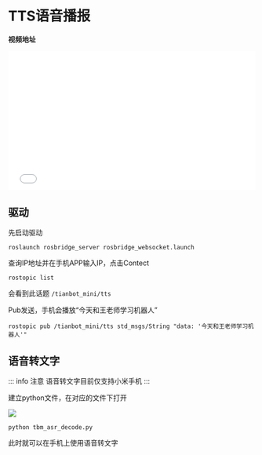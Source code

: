 # TTS语音播报

**视频地址**

<div style="position: relative; padding-bottom: 56.25%; height: 0;">
  <iframe src="//player.bilibili.com/player.html?aid=726961623&bvid=BV1sS4y1q7Tp&cid=729333647&p=1&autoplay=0" frameborder="no" scrolling="no" 
    style="position: absolute; top: 0; left: 0; width: 100%; height: 100%;"></iframe>
</div>

## 驱动

先启动驱动
```shell
roslaunch rosbridge_server rosbridge_websocket.launch
```
查询IP地址并在手机APP输入IP，点击Contect
```shell
rostopic list
```
会看到此话题 `/tianbot_mini/tts`

Pub发送，手机会播放“今天和王老师学习机器人”
```shell
rostopic pub /tianbot_mini/tts std_msgs/String "data: '今天和王老师学习机器人'"
```

## 语音转文字


::: info 注意
语音转文字目前仅支持小米手机
:::

建立python文件，在对应的文件下打开

![](https://img.kancloud.cn/08/8e/088efad4e3b314f9f856de7c0dd2e210_727x334.png)

```shell
python tbm_asr_decode.py
```

此时就可以在手机上使用语音转文字